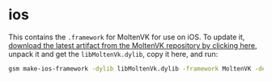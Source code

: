 # ios
This contains the `.framework` for MoltenVK for use on iOS. To update it, [download the latest artifact from the MoltenVK repository by clicking here](https://github.com/KhronosGroup/MoltenVK/releases/latest/download/MoltenVK-ios.tar), unpack it and get the `libMoltenVk.dylib`, copy it here, and run:

```sh
gsm make-ios-framework -dylib libMoltenVk.dylib -framework MoltenVK -developer rcoreilly@me.com -organization goki
```